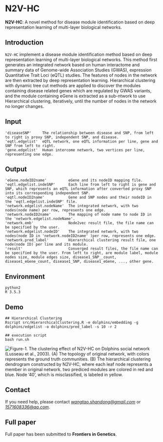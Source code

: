 # N2V-HC 
**N2V-HC**: A novel method for disease module identification based on deep representation learning of multi-layer biological networks.

## Introduction
`N2V-HC` implement a disease module identification method based on deep representation learning of multi-layer biological networks. This method first generates an integrated network based on human interactome and summary data of Genome-wide Association Studies (GWAS), expression Quantitative Trait Loci (eQTL) studies. The features of nodes in the network are then extracted by deep representation learning. Hierarchical clustering with dynamic tree cut methods are applied to discover the modules containing disease related genes which are regulated by GWAS variants, and the module containing eGene is extracted as a sub-ntwork to use Hierarchical clustering, iteratively, until the number of nodes in the network no longer changes.

## Input
```
'diseaseSNP'     The relationship between disease and SNP, from left to right is proxy SNP, independent SNP, and disease.
'eqtl.edgelist'  eQTL network, one eQTL information per line, gene and SNP from left to right.
'gene.edgelist'  Human intercome network, two vertices per line, representing one edge.
```

## Output
```
'eGene.nodeID2name'          eGene and its nodeID mapping file.
'eqtl.edgelist.indeSNP'      Each line from left to right is gene and SNP, which represents an eQTL information after converted proxy SNP into its corresponding independent SNP.
'eqtl.nodeID2name'           Gene and SNP nodes and their nodeID in the 'eqtl.edgelist.indeSNP' file.
'network.edgelist.nodeName'  The integrated network, with two nodes(node name) per row, represents one edge.
'network.nodeID2name'        The mapping of node name to node ID in the 'network.edgelist.nodeName'.
'network.emb'                Node2vec result file, the file name can be specified by the user.
'network.edgelist.nodeID'    The integrated network, with two nodes(node ID in 'network.nodeID2name' )per row, represents one edge.
'network.pred_label'         Hierarchical clustering result file, one node(node ID) per line and its module.
'result'                     Converged result files, the file name can be specified by the user. From left to right, are module label, module nodes size, module edges size, disease1_SNP__count, disease1_eGene_count, disease1_SNP, disease1_eGene, ..., other gene.
```

## Environment
    python2
    R 3.5.3

## Demo
```
## Hierarchical Clustering
Rscript src/HierarchicalClustering.R -e dolphins/embedding -g dolphins/edgelist -o dolphins/pred_label -s 10 -r 2

## execution script
bash run.sh
```
![Figure-1. The clustering effect of N2V-HC on Dolphins social network (Lusseau et al., 2003). (A) The
topology of original network, with colors represents the ground truth communities. (B) The hierarchical
clustering dendrogram constructed by N2V-HC, where each leaf node represents a member in original
network. two prediced modules are colored in red and blue. Node ’40’, which is misclassified, is labeled in
yellow.](https://github.com/QidiPeng/N2V-HC/blob/master/Figure-dolphins-case.JPG)


## Contact
If you need help, please contact *wangtao.shandong@gmail.com* or *1571608336@qq.com*.

## Full paper
Full paper has been submitted to **Frontiers in Genetics**.
